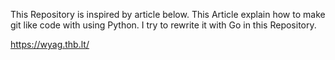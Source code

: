 This Repository is inspired by article below.
This Article explain how to make git like code with using Python.
I try to rewrite it with Go in this Repository.

https://wyag.thb.lt/